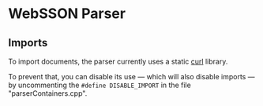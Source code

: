 # WebSSON Parser

## Imports

To import documents, the parser currently uses a static
[curl](https://curl.haxx.se/) library.

To prevent that, you can disable its use &mdash; which will also disable imports
&mdash; by uncommenting the `#define DISABLE_IMPORT` in the file
"parserContainers.cpp".